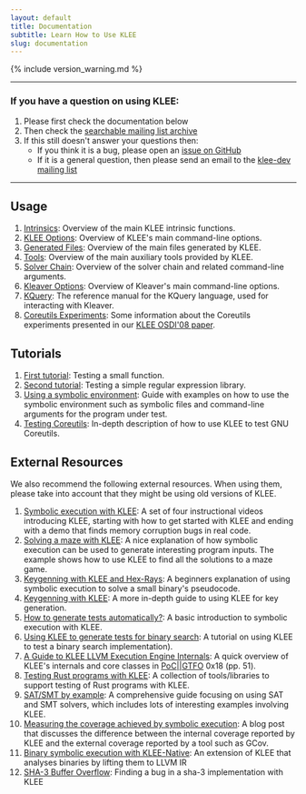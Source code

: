 ```yaml
---
layout: default
title: Documentation
subtitle: Learn How to Use KLEE
slug: documentation
---
```


{% include version_warning.md %}

---

### If you have a question on using KLEE:
1. Please first check the documentation below
1. Then check the [searchable mailing list archive](http://www.mail-archive.com/klee-dev@imperial.ac.uk/)
1. If this still doesn't answer your questions then:
   * If you think it is a bug, please open an [issue on GitHub](https://github.com/klee/klee/issues)
   * If it is a general question, then please send an email to the [klee-dev mailing list]({{site.baseurl}}/klee-dev/)

---

## Usage

1. [Intrinsics]({{site.baseurl}}/docs/intrinsics/): Overview of the main KLEE intrinsic functions.
1. [KLEE Options]({{site.baseurl}}/docs/options/): Overview of KLEE's main command-line options.
1. [Generated Files]({{site.baseurl}}/docs/files/): Overview of the main files generated by KLEE.
1. [Tools]({{site.baseurl}}/docs/tools/): Overview of the main auxiliary tools provided by KLEE.
1. [Solver Chain]({{site.baseurl}}/docs/solver-chain/): Overview of the solver chain and related command-line arguments.
1. [Kleaver Options]({{site.baseurl}}/docs/kleaver-options/): Overview of Kleaver's main command-line options.
1. [KQuery]({{site.baseurl}}/docs/kquery): The reference manual for the KQuery language, used for interacting with Kleaver.
1. [Coreutils Experiments]({{site.baseurl}}/docs/coreutils-experiments): Some information about the Coreutils experiments presented in our [KLEE OSDI'08 paper](http://www.doc.ic.ac.uk/~cristic/papers/klee-osdi-08.pdf).

## Tutorials

1. [First tutorial]({{site.baseurl}}/tutorials/testing-function/): Testing a small function.
2. [Second tutorial]({{site.baseurl}}/tutorials/testing-regex/): Testing a simple regular expression library.
3. [Using a symbolic environment]({{site.baseurl}}/tutorials/using-symbolic/): Guide with examples on how to use the symbolic environment such as symbolic files and command-line arguments for the program under test.
4. [Testing Coreutils]({{site.baseurl}}/tutorials/testing-coreutils/): In-depth description of how to use KLEE to test GNU Coreutils.

## External Resources

We also recommend the following external resources.  When using them, please take into account that they might be using old versions of KLEE. 

1. [Symbolic execution with KLEE](https://adalogics.com/blog/symbolic-execution-with-klee): A set of four instructional videos introducing KLEE, starting with how to get started with KLEE and ending with a demo that finds memory corruption bugs in real code.
1. [Solving a maze with KLEE](http://feliam.wordpress.com/2010/10/07/the-symbolic-maze/): A nice explanation of how symbolic execution can be used to generate interesting program inputs. The example shows how to use KLEE to find all the solutions to a maze game.
1. [Keygenning with KLEE and Hex-Rays](https://gitlab.com/Manouchehri/Matryoshka-Stage-2/blob/master/stage2.md): A beginners explanation of using symbolic execution to solve a small binary's pseudocode.
1. [Keygenning with KLEE](https://doar-e.github.io/blog/2015/08/18/keygenning-with-klee/): A more in-depth guide to using KLEE for key generation.
1. [How to generate tests automatically?](https://verificationglasses.wordpress.com/2020/10/02/symbolic-execution-klee/): A basic introduction to symbolic execution with KLEE.
1. [Using KLEE to generate tests for binary search](https://verificationglasses.wordpress.com/2020/10/17/klee-binary-search/): A tutorial on using KLEE to test a binary search implementation).
1. [A Guide to KLEE LLVM Execution Engine Internals](https://www.alchemistowl.org/pocorgtfo/pocorgtfo18.pdf): A quick overview of KLEE's internals and core classes in [PoC\|\|GTFO](https://github.com/angea/pocorgtfo) 0x18 (pp. 51).
1. [Testing Rust programs with KLEE](https://github.com/project-oak/rust-verification-tools/): A collection of tools/libraries to support testing of Rust programs with KLEE.
1. [SAT/SMT by example](https://yurichev.com/writings/SAT_SMT_by_example.pdf): A comprehensive guide focusing on using SAT and SMT solvers, which includes lots of interesting examples involving KLEE.
1. [Measuring the coverage achieved by symbolic execution](http://ccadar.blogspot.com/2020/07/measuring-coverage-achieved-by-symbolic.html): A blog post that discusses the difference between the internal coverage reported by KLEE and the external coverage reported by a tool such as GCov.
1. [Binary symbolic execution with KLEE-Native](https://blog.trailofbits.com/2019/08/30/binary-symbolic-execution-with-klee-native/): An extension of KLEE that analyses binaries by lifting them to LLVM IR
1. [SHA-3 Buffer Overflow](https://mouha.be/sha-3-buffer-overflow-part-2/): Finding a bug in a sha-3 implementation with KLEE
